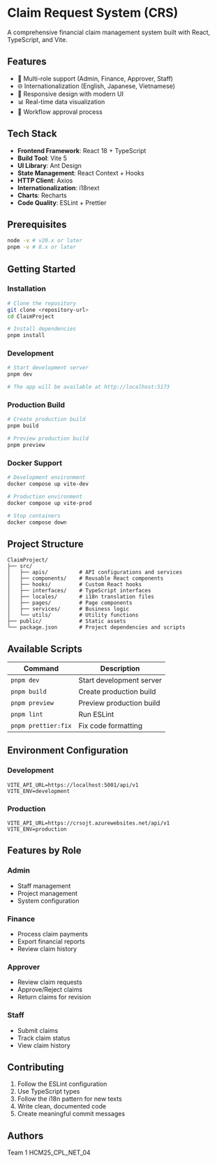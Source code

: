 # Claim Request System (CRS)

A comprehensive financial claim management system built with React, TypeScript, and Vite.

## Features

- 🔐 Multi-role support (Admin, Finance, Approver, Staff)
- 🌐 Internationalization (English, Japanese, Vietnamese)
- 📱 Responsive design with modern UI
- 📊 Real-time data visualization
- 🔄 Workflow approval process

## Tech Stack

- **Frontend Framework**: React 18 + TypeScript
- **Build Tool**: Vite 5
- **UI Library**: Ant Design
- **State Management**: React Context + Hooks
- **HTTP Client**: Axios
- **Internationalization**: i18next
- **Charts**: Recharts
- **Code Quality**: ESLint + Prettier

## Prerequisites

```bash
node -v # v20.x or later
pnpm -v # 8.x or later
```

## Getting Started

### Installation

```bash
# Clone the repository
git clone <repository-url>
cd ClaimProject

# Install dependencies
pnpm install
```

### Development

```bash
# Start development server
pnpm dev

# The app will be available at http://localhost:5173
```

### Production Build

```bash
# Create production build
pnpm build

# Preview production build
pnpm preview
```

### Docker Support

```bash
# Development environment
docker compose up vite-dev

# Production environment
docker compose up vite-prod

# Stop containers
docker compose down
```

## Project Structure

```
ClaimProject/
├── src/
│   ├── apis/          # API configurations and services
│   ├── components/    # Reusable React components
│   ├── hooks/         # Custom React hooks
│   ├── interfaces/    # TypeScript interfaces
│   ├── locales/       # i18n translation files
│   ├── pages/         # Page components
│   ├── services/      # Business logic
│   └── utils/         # Utility functions
├── public/            # Static assets
└── package.json       # Project dependencies and scripts
```

## Available Scripts

| Command             | Description              |
| ------------------- | ------------------------ |
| `pnpm dev`          | Start development server |
| `pnpm build`        | Create production build  |
| `pnpm preview`      | Preview production build |
| `pnpm lint`         | Run ESLint               |
| `pnpm prettier:fix` | Fix code formatting      |

## Environment Configuration

### Development

```env
VITE_API_URL=https://localhost:5001/api/v1
VITE_ENV=development
```

### Production

```env
VITE_API_URL=https://crsojt.azurewebsites.net/api/v1
VITE_ENV=production
```

## Features by Role

### Admin

- Staff management
- Project management
- System configuration

### Finance

- Process claim payments
- Export financial reports
- Review claim history

### Approver

- Review claim requests
- Approve/Reject claims
- Return claims for revision

### Staff

- Submit claims
- Track claim status
- View claim history

## Contributing

1. Follow the ESLint configuration
2. Use TypeScript types
3. Follow the i18n pattern for new texts
4. Write clean, documented code
5. Create meaningful commit messages

## Authors

Team 1 HCM25_CPL_NET_04
